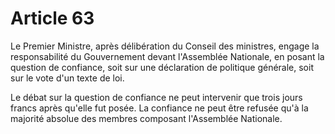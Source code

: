 # Article 63

Le Premier Ministre, après délibération du Conseil des ministres, engage la
responsabilité du Gouvernement devant l'Assemblée Nationale, en posant la
question de confiance, soit sur une déclaration de politique générale, soit sur le vote
d'un texte de loi.

Le débat sur la question de confiance ne peut intervenir que trois jours francs après
qu'elle fut posée. La confiance ne peut être refusée qu'à la majorité absolue des
membres composant l'Assemblée Nationale.